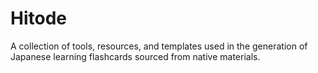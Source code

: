 # Hitode
A collection of tools, resources, and templates used in the generation of Japanese learning flashcards sourced from native materials.
